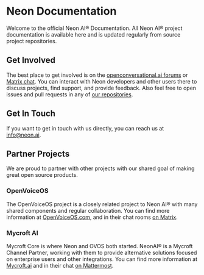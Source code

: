 # Neon Documentation
Welcome to the official Neon AI® Documentation. All Neon AI® project documentation
is available here and is updated regularly from source project repositories.

## Get Involved
The best place to get involved is on the [openconversational.ai forums](https://forums.openconversational.ai)
or [Matrix chat](https://matrix.to/#/#neon-ai-community:matrix.org).
You can interact with Neon developers and other users there to discuss projects,
find support, and provide feedback. Also feel free to open issues and pull requests
in any of [our repositories](https://github.com/NeonGeckoCom).

## Get In Touch
If you want to get in touch with us directly, 
you can reach us at [info@neon.ai](mailto:info@neon.ai).

## Partner Projects
We are proud to partner with other projects with our shared goal of making great
open source products.

### OpenVoiceOS
The OpenVoiceOS project is a closely related project to Neon AI® with many shared
components and regular collaboration. You can find more information at 
[OpenVoiceOS.com](https://openvoiceos.com/), and in their chat rooms
[on Matrix](https://matrix.to/#/!XFpdtmgyCoPDxOMPpH:matrix.org?via=matrix.org).

### Mycroft AI
Mycroft Core is where Neon and OVOS both started. NeonAI® is a Mycroft 
Channel Partner, working with them to provide alternative solutions focused on
enterprise users and other integrations. You can find more information at
[Mycroft.ai](https://mycroft.ai) and in their chat 
[on Mattermost](https://chat.mycroft.ai).
